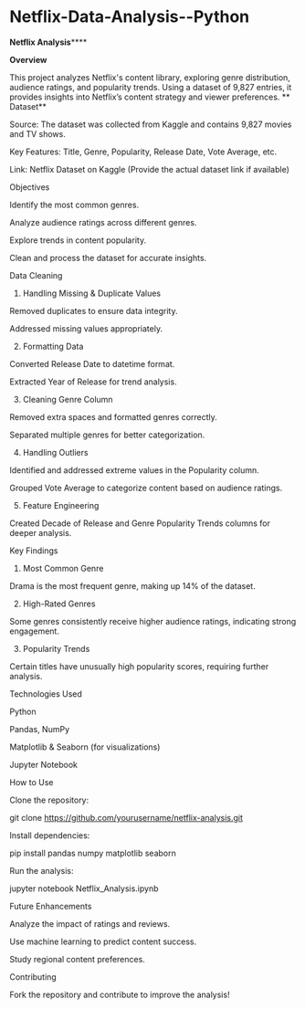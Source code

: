 # Netflix-Data-Analysis--Python

**Netflix Analysis******

**Overview**

This project analyzes Netflix's content library, exploring genre distribution, audience ratings, and popularity trends. Using a dataset of 9,827 entries, it provides insights into Netflix’s content strategy and viewer preferences.
**
Dataset**

Source: The dataset was collected from Kaggle and contains 9,827 movies and TV shows.

Key Features: Title, Genre, Popularity, Release Date, Vote Average, etc.

Link: Netflix Dataset on Kaggle (Provide the actual dataset link if available)

Objectives

Identify the most common genres.

Analyze audience ratings across different genres.

Explore trends in content popularity.

Clean and process the dataset for accurate insights.

Data Cleaning

1. Handling Missing & Duplicate Values

Removed duplicates to ensure data integrity.

Addressed missing values appropriately.

2. Formatting Data

Converted Release Date to datetime format.

Extracted Year of Release for trend analysis.

3. Cleaning Genre Column

Removed extra spaces and formatted genres correctly.

Separated multiple genres for better categorization.

4. Handling Outliers

Identified and addressed extreme values in the Popularity column.

Grouped Vote Average to categorize content based on audience ratings.

5. Feature Engineering

Created Decade of Release and Genre Popularity Trends columns for deeper analysis.

Key Findings

1. Most Common Genre

Drama is the most frequent genre, making up 14% of the dataset.

2. High-Rated Genres

Some genres consistently receive higher audience ratings, indicating strong engagement.

3. Popularity Trends

Certain titles have unusually high popularity scores, requiring further analysis.

Technologies Used

Python

Pandas, NumPy

Matplotlib & Seaborn (for visualizations)

Jupyter Notebook

How to Use

Clone the repository:

git clone https://github.com/yourusername/netflix-analysis.git

Install dependencies:

pip install pandas numpy matplotlib seaborn

Run the analysis:

jupyter notebook Netflix_Analysis.ipynb

Future Enhancements

Analyze the impact of ratings and reviews.

Use machine learning to predict content success.

Study regional content preferences.

Contributing

Fork the repository and contribute to improve the analysis!

